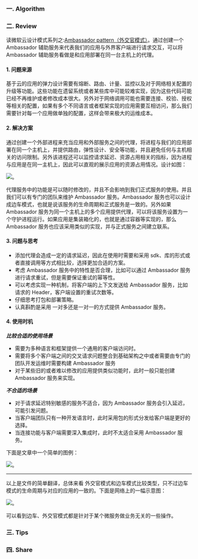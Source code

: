 ### 一. Algorithm

### 二. Review

读微软云设计模式系列之:[Ambassador pattern（外交官模式）](https://docs.microsoft.com/en-us/azure/architecture/patterns/ambassador)。通过创建一个 Ambassador 辅助服务来代表我们的应用与外界客户端进行请求交互，可以将 Ambassador 辅助服务看做是和应用部署在同一台主机上的代理。

#### 1. 问题来源

基于云的应用的弹力设计需要有熔断、路由、计量、监控以及对于网络相关配置的升级等功能。这些功能在遗留系统或者某些库中可能较难实现，因为这些代码可能已经不再维护或者修改成本很大。另外对于网络调用可能也需要连接、校验、授权等相关的配置，如果有多个不同语言或者框架实现的应用需要互相访问，那么我们需要针对每一个应用做单独的配置，这样会带来极大的运维成本。

#### 2. 解决方案

通过创建一个外部进程来充当应用和外部服务之间的代理，将进程与我们的应用部署在同一个主机上，并提供路由，弹性设计、安全等功能，并且避免任何与主机相关的访问限制。另外该进程还可以监控请求延迟、资源占用相关的指标，因为进程与应用是在同一主机上，因此可以直观的展示应用的资源占用情况。设计如图：

![](https://docs.microsoft.com/en-us/azure/architecture/patterns/_images/ambassador.png)。

代理服务中的功能是可以随时修改的，并且不会影响到我们正式服务的使用。并且我们可以有专门的团队来维护 Ambassador 服务。Ambassador 服务也可以设计成边车模式，也就是说该服务的生命周期和正式服务是一致的。另外如果 Ambassador 服务为同一个主机上的多个应用提供代理，可以将该服务设置为一个守护进程运行。如果应用是集装箱化的，也就是通过容器等实现的，那么 Ambassador 服务也应该采用类似的实现，并与正式服务之间建立联系。

#### 3. 问题与思考

- 添加代理会造成一定的请求延迟，因此在使用时需要和采用 sdk、库的形式或者直接调用等方式相比较，选择更加合适的方案。
- 考虑 Ambassador 服务中的特性是否合理，比如可以通过 Ambassador 服务进行请求重试，但是需要保证重试的幂等性。
- 可以考虑实现一种机制，将客户端的上下文发送给 Ambassador 服务，比如请求的 Header，客户端设置的重试次数等。
- 仔细思考打包和部署策略。
- 认真斟酌是采用 一对多还是一对一的方式提供 Ambassador 服务。

#### 4. 使用时机

***比较合适的使用场景***

- 需要为多种语言和框架提供一个通用的客户端访问时。
- 需要将多个客户端之间的交叉请求问题整合到基础架构之中或者需要由专门的团队开发运维时需要构建 Ambassador 服务
- 对于某些旧的或者难以修改的应用提供类似功能时，此时一般只能创建 Ambassador 服务来实现。

***不合适的场景***

- 对于请求延迟特别敏感的服务不适合，因为 Ambassador 服务会引入延迟，可能引发问题。
- 当客户端团队只有一种开发语言时，此时采用包的形式分发给客户端是更好的选择。
- 当连接功能与客户端需要深入集成时，此时不太适合采用 Ambassador 服务。

下面是文章中一个简单的图例：

![](https://docs.microsoft.com/en-us/azure/architecture/patterns/_images/ambassador-example.png)。

--- 

以上是文件的简单翻译，总体来看 外交官模式和边车模式比较类型，只不过边车模式的生命周期与对应的应用的一致的。下面是网络上的一幅示意图：

![](https://upload-images.jianshu.io/upload_images/6688932-d1aa3212a21095b7.png?imageMogr2/auto-orient/strip%7CimageView2/2/w/991/format/webp)。

可以看到边车、外交官模式都是针对于某个微服务做业务无关的一些操作。

### 三. Tips

### 四. Share